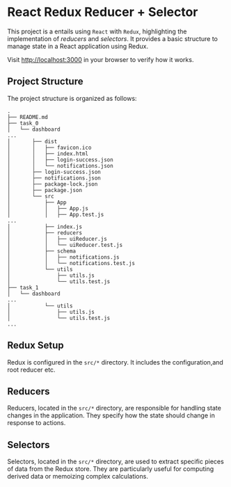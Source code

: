 # React Redux Reducer + Selector

This project is a entails using `React` with `Redux`, highlighting the implementation of *reducers* and *selectors*. It provides a basic structure to  manage state in a React application using Redux.


Visit [http://localhost:3000](http://localhost:3000) in your browser to verify how it works.

## Project Structure

The project structure is organized as follows:

```
.
├── README.md
├── task_0
│   └── dashboard
...
│       ├── dist
│       │   ├── favicon.ico
│       │   ├── index.html
│       │   ├── login-success.json
│       │   └── notifications.json
│       ├── login-success.json
│       ├── notifications.json
│       ├── package-lock.json
│       ├── package.json
│       └── src
│           ├── App
│           │   ├── App.js
│           │   ├── App.test.js
...
│           ├── index.js
│           ├── reducers
│           │   ├── uiReducer.js
│           │   └── uiReducer.test.js
│           ├── schema
│           │   ├── notifications.js
│           │   └── notifications.test.js
│           └── utils
│               ├── utils.js
│               └── utils.test.js
├── task_1
│   └── dashboard
...
│           └── utils
│               ├── utils.js
│               └── utils.test.js
...

```

## Redux Setup

Redux is configured in the `src/*` directory. It includes the configuration,and root reducer etc.

## Reducers

Reducers, located in the `src/*` directory, are responsible for handling state changes in the application. They specify how the state should change in response to actions.

## Selectors

Selectors, located in the `src/*` directory, are used to extract specific pieces of data from the Redux store. They are particularly useful for computing derived data or memoizing complex calculations.
